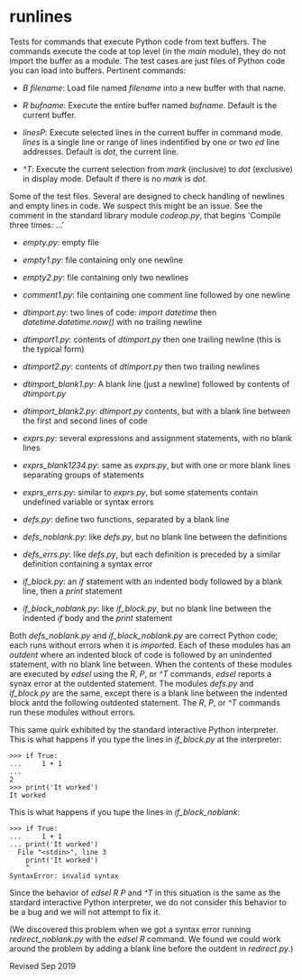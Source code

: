 runlines
========

Tests for commands that execute Python code from text buffers.
The commands execute the code at top level (in the *main* module),
they do not import the buffer as a module.
The test cases are just files of Python code you can load into buffers.
Pertinent commands:

- *B filename*: Load file named *filename* into a new buffer with that name.

- *R bufname*: Execute the entire buffer named *bufname*.
Default is the current buffer.

- *linesP*: Execute selected lines in the current buffer in
command mode.  *lines* is a single line or range of lines indentified by
one or two *ed* line addresses.  Default is *dot*, the current line.

- *^T*: Execute the current selection from *mark* (inclusive) to
*dot* (exclusive) in display mode.   Default if there is no *mark* is *dot*.

Some of the test files.  Several are designed to check handling of newlines 
and empty lines in code.  We suspect this might be an issue.  See
the comment in the standard library module *codeop.py*, that begins
'Compile three times: ...'

- *empty.py*: empty file

- *empty1.py*: file containing only one newline

- *empty2.py*: file containing only two newlines

- *comment1.py*: file containing one comment line followed by one newline

- *dtimport.py*: two lines of code: *import datetime* then
*datetime.datetime.now()* with no trailing newline

- *dtimport1.py*: contents of *dtimport.py* then one trailing newline
(this is the typical form)

- *dtimport2.py*: contents of *dtimport.py* then two trailing newlines

- *dtimport_blank1.py*: A blank line (just a newline) followed by contents of
*dtimport.py*

- *dtimport_blank2.py*: *dtimport.py* contents, but with a blank line between
the first and second lines of code

- *exprs.py*: several expressions and assignment statements, with no blank
lines

- *exprs_blank1234.py*: same as *exprs.py*, but with one or more blank lines
separating groups of statements

- *exprs_errs.py*: similar to *exprs.py*, but some statements contain undefined
variable or syntax errors

- *defs.py*: define two functions, separated by a blank line

- *defs_noblank.py*: like *defs.py*, but no blank line between the definitions

- *defs_errs.py*: like *defs.py*, but each definition is preceded by a similar
definition containing a syntax error

- *if_block.py*: an *if* statement with an indented body followed by a blank
line, then a *print* statement

- *if_block_noblank.py*: like *if_block.py*, but no blank line between the
indented *if* body and the *print* statement

Both *defs_noblank.py* and *if_block_noblank.py* are correct Python code;
each runs without errors when it is *import*ed.
Each of these modules has an *outdent* where an indented block of code is
followed by an unindented statement, with no blank line between.  When
the contents of these modules are executed by *edsel* using the
*R*, *P*, or *^T* commands, *edsel* reports a synax error at the outdented
statement.  The modules *defs.py* and *if_block.py* are the same, except there
is a blank line between the indented block antd the following outdented
statement.   The *R*, *P*, or *^T* commands run these modules without errors.

This same quirk exhibited by the standard interactive Python interpreter.
This is what happens if you type the lines in *if_block.py* at the interpreter:

    >>> if True:
    ...     1 + 1
    ...
    2
    >>> print('It worked')
    It worked

This is what happens if you tupe the lines in *if_block_noblank*:

    >>> if True:
    ...     1 + 1
    ... print('It worked')
      File "<stdin>", line 3
        print('It worked')
        ^
    SyntaxError: invalid syntax

Since the behavior of *edsel* *R* *P* and *^T* in this situation is the same
as the stardard interactive Python interpreter, we do not consider this
behavior to be a bug and we will not attempt to fix it.

(We discovered this problem when we got a syntax error running
*redirect_noblank.py* with the *edsel* *R* command.  We found we could work 
around the problem by adding a blank line before the outdent in *redirect.py*.)

Revised Sep 2019

